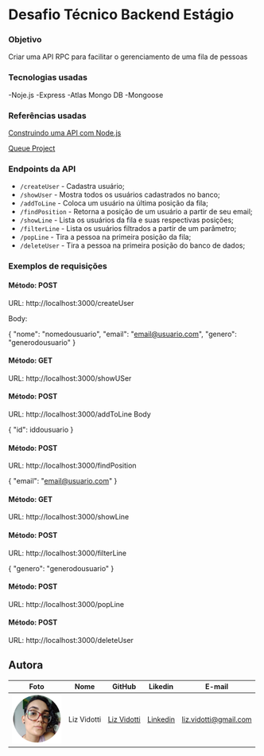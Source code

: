 # Desafio Técnico Backend Estágio

### Objetivo

Criar uma API RPC para facilitar o gerenciamento de uma fila de pessoas

### Tecnologias usadas

-Noje.js
-Express
-Atlas Mongo DB
-Mongoose

### Referências usadas

[Construindo uma API com Node.js](https://woliveiras.com.br/posts/construindo-uma-api-com-node-js-parte-1-criando-e-listando-dados/)

[Queue Project](https://github.com/rafaumlemos/queueproject)

### Endpoints da API

-   `/createUser` - Cadastra usuário;
-   `/showUser` - Mostra todos os usuários cadastrados no banco;
-   `/addToLine` - Coloca um usuário na última posição da fila;
-   `/findPosition` - Retorna a posição de um usuário a partir de seu email;
-   `/showLine` - Lista os usuários da fila e suas respectivas posições;
-   `/filterLine` - Lista os usuários filtrados a partir de um parâmetro;
-   `/popLine` - Tira a pessoa na primeira posição da fila;
-   `/deleteUser` - Tira a pessoa na primeira posição do banco de dados;

### Exemplos de requisições

#### Método: POST

URL: http://localhost:3000/createUser

Body:

{
"nome": "nomedousuario",
"email": "email@usuario.com",
"genero": "generodousuario"
}

#### Método: GET

URL: http://localhost:3000/showUSer

#### Método: POST

URL: http://localhost:3000/addToLine
Body

{
"id": iddousuario
}

#### Método: POST

URL: http://localhost:3000/findPosition

{
"email": "email@usuario.com"
}

#### Método: GET

URL: http://localhost:3000/showLine

#### Método: POST

URL: http://localhost:3000/filterLine

{
"genero": "generodousuario"
}

#### Método: POST

URL: http://localhost:3000/popLine

#### Método: POST

URL: http://localhost:3000/deleteUser

## Autora

| Foto                                       | Nome        | GitHub                                         | Likedin                                                 | E-mail                |
| ------------------------------------------ | ----------- | ---------------------------------------------- | ------------------------------------------------------- | --------------------- |
| <img src="./img/perfil.png" width="100px"> | Liz Vidotti | [Liz Vidotti](https://github.com/lizvidotti91) | [Linkedin](https://www.linkedin.com/in/elisetevidotti/) | liz.vidotti@gmail.com |
